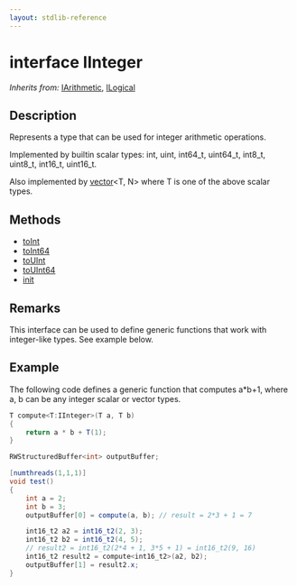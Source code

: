 ```yaml
---
layout: stdlib-reference
---
```


# interface IInteger

*Inherits from:* [IArithmetic](../iarithmetic-01/index.html), [ILogical](../ilogical-01/index.html)

## Description

Represents a type that can be used for integer arithmetic operations.

Implemented by builtin scalar types: <span class='code'><span class="code_keyword">int</span></span>, <span class='code'><span class="code_keyword">uint</span></span>, <span class='code'>int64_t</span>, <span class='code'>uint64_t</span>, <span class='code'>int8_t</span>, <span class='code'>uint8_t</span>, <span class='code'>int16_t</span>, <span class='code'>uint16_t</span>.

Also implemented by <span class='code'><a href="../../types/vector/index.html" class="code_type">vector</a>&lt;T, N&gt;</span> where <span class='code'>T</span> is one of the above scalar types.


## Methods

* [toInt](toint-2)
* [toInt64](toint64-2)
* [toUInt](touint-23)
* [toUInt64](touint64-23)
* [init](init)

## Remarks

This interface can be used to define generic functions that work with integer-like types. See example below.

## Example

The following code defines a generic function that computes <span class='code'>a*b+1</span>, where <span class='code'>a</span>, <span class='code'>b</span> can be any integer scalar or vector types.
```csharp
T compute<T:IInteger>(T a, T b)
{
    return a * b + T(1);
}

RWStructuredBuffer<int> outputBuffer;

[numthreads(1,1,1)]
void test()
{
    int a = 2;
    int b = 3;
    outputBuffer[0] = compute(a, b); // result = 2*3 + 1 = 7

    int16_t2 a2 = int16_t2(2, 3);
    int16_t2 b2 = int16_t2(4, 5);
    // result2 = int16_t2(2*4 + 1, 3*5 + 1) = int16_t2(9, 16)
    int16_t2 result2 = compute<int16_t2>(a2, b2);
    outputBuffer[1] = result2.x;
}
```



<!-- RTD-TOC-START
```{toctree}
:titlesonly:
:hidden:

init <init>
toInt <toint-2>
toInt64 <toint64-2>
toUInt <touint-23>
toUInt64 <touint64-23>
```
RTD-TOC-END -->
